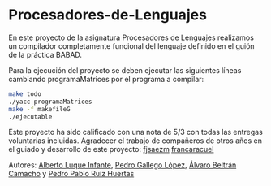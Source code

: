 # Procesadores-de-Lenguajes

En este proyecto de la asignatura Procesadores de Lenguajes realizamos un compilador completamente funcional del lenguaje definido en el guión de la práctica BABAD.

Para la ejecución del proyecto se deben ejecutar las siguientes líneas cambiando programaMatrices por el programa a compilar:
```sh
make todo
./yacc programaMatrices
make -f makefileG
./ejecutable
```

Este proyecto ha sido calificado con una nota de 5/3 con todas las entregas voluntarias incluidas. Agradecer el trabajo de compañeros de otros años en el guiado y desarrollo de este proyecto: [fjsaezm] [francaracuel]

Autores: [Alberto Luque Infante], [Pedro Gallego López], [Álvaro Beltrán Camacho] y [Pedro Pablo Ruíz Huertas]



[fjsaezm]: https://github.com/fjsaezm/PL
[francaracuel]: https://github.com/francaracuel/UGR-GII-CCIA-4-PL-Procesadores_de_lenguajes-17-18-Practicas

[Alberto Luque Infante]: https://github.com/albertoluin
[Pedro Gallego López]: https://github.com/pedrogallegolpz
[Pedro Pablo Ruíz Huertas]: https://github.com/PedroPabloRH
[Álvaro Beltrán Camacho]: https://github.com/drumalv
